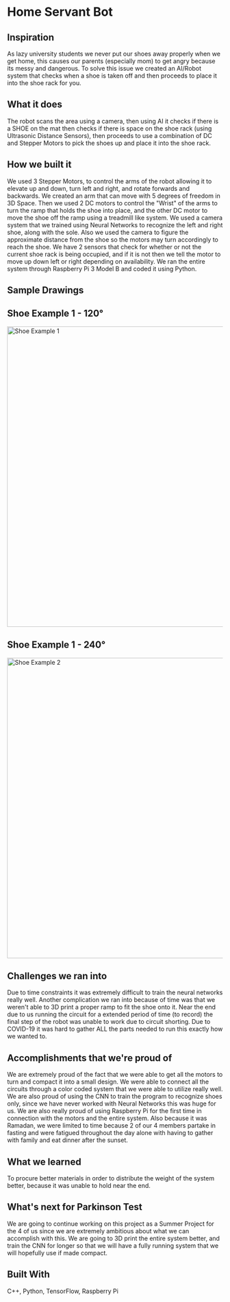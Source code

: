 # Home Servant Bot

## Inspiration

As lazy university students we never put our shoes away properly when we get home, this causes our parents (especially mom) to get angry because its messy and dangerous. To solve this issue we created an AI/Robot system that checks when a shoe is taken off and then proceeds to place it into the shoe rack for you.

## What it does

The robot scans the area using a camera, then using AI it checks if there is a SHOE on the mat then checks if there is space on the shoe rack (using Ultrasonic Distance Sensors), then proceeds to use a combination of DC and Stepper Motors to pick the shoes up and place it into the shoe rack.

## How we built it

We used 3 Stepper Motors, to control the arms of the robot allowing it to elevate up and down, turn left and right, and rotate forwards and backwards. We created an arm that can move with 5 degrees of freedom in 3D Space. Then we used 2 DC motors to control the "Wrist" of the arms to turn the ramp that holds the shoe into place, and the other DC motor to move the shoe off the ramp using a treadmill like system. We used a camera system that we trained using Neural Networks to recognize the left and right shoe, along with the sole. Also we used the camera to figure the approximate distance from the shoe so the motors may turn accordingly to reach the shoe. We have 2 sensors that check for whether or not the current shoe rack is being occupied, and if it is not then we tell the motor to move up down left or right depending on availability. We ran the entire system through Raspberry Pi 3 Model B and coded it using Python.

## Sample Drawings

## Shoe Example 1 - 120°

<img src="https://github.com/MohammedA888/RUHacks2021/blob/main/CNN%20Training%20Dataset/1587065460-Mens-193-Royale-TripleBlack-3RBW-Product-102_987ae47c-343a-4a46-9902-2f233bd5452c.jpg" alt="Shoe Example 1" width="600" height="700">

## Shoe Example 1 - 240°

<img src="https://github.com/MohammedA888/RUHacks2021/blob/main/CNN%20Training%20Dataset/84bbb268364a43cb9766b5aeb71901b9.jpg" alt="Shoe Example 2" width="600" height="700">


## Challenges we ran into

Due to time constraints it was extremely difficult to train the neural networks really well. Another complication we ran into because of time was that we weren't able to 3D print a proper ramp to fit the shoe onto it. Near the end due to us running the circuit for a extended period of time (to record) the final step of the robot was unable to work due to circuit shorting. Due to COVID-19 it was hard to gather ALL the parts needed to run this exactly how we wanted to.


## Accomplishments that we're proud of

We are extremely proud of the fact that we were able to get all the motors to turn and compact it into a small design. We were able to connect all the circuits through a color coded system that we were able to utilize really well. We are also proud of using the CNN to train the program to recognize shoes only, since we have never worked with Neural Networks this was huge for us. We are also really proud of using Raspberry Pi for the first time in connection with the motors and the entire system. Also because it was Ramadan, we were limited to time because 2 of our 4 members partake in fasting and were fatigued throughout the day alone with having to gather with family and eat dinner after the sunset.


## What we learned

To procure better materials in order to distribute the weight of the system better, because it was unable to hold near the end.

## What's next for Parkinson Test

We are going to continue working on this project as a Summer Project for the 4 of us since we are extremely ambitious about what we can accomplish with this. We are going to 3D print the entire system better, and train the CNN for longer so that we will have a fully running system that we will hopefully use if made compact.

## Built With

C++, Python, TensorFlow, Raspberry Pi
